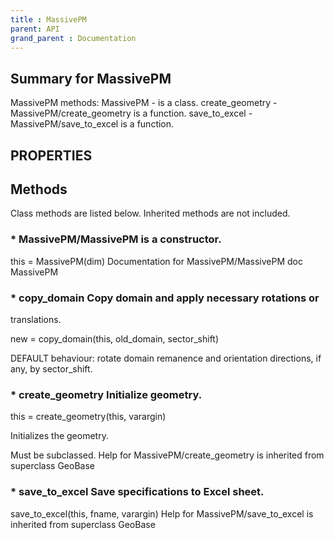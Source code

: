 ```yaml
---
title : MassivePM
parent: API
grand_parent : Documentation
---
```

## Summary for MassivePM
MassivePM methods:
MassivePM - is a class.
create_geometry - MassivePM/create_geometry is a function.
save_to_excel - MassivePM/save_to_excel is a function.
## PROPERTIES
## Methods
Class methods are listed below. Inherited methods are not included.
### * MassivePM/MassivePM is a constructor.
this = MassivePM(dim)
Documentation for MassivePM/MassivePM
doc MassivePM

### * copy_domain Copy domain and apply necessary rotations or
translations.

new = copy_domain(this, old_domain, sector_shift)

DEFAULT behaviour: rotate domain remanence and orientation
directions, if any, by sector_shift.

### * create_geometry Initialize geometry.

this = create_geometry(this, varargin)

Initializes the geometry.

Must be subclassed.
Help for MassivePM/create_geometry is inherited from superclass GeoBase

### * save_to_excel Save specifications to Excel sheet.

save_to_excel(this, fname, varargin)
Help for MassivePM/save_to_excel is inherited from superclass GeoBase

